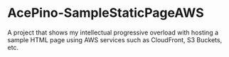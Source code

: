 # AcePino-SampleStaticPageAWS
A project that shows my intellectual progressive overload with hosting a sample HTML page using AWS services such as CloudFront, S3 Buckets, etc.
